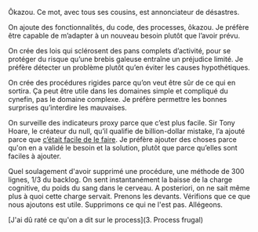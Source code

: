 Ôkazou. Ce mot, avec tous ses cousins, est annonciateur de désastres.

On ajoute des fonctionnalités, du code, des processes, ôkazou. 
Je préfère être capable de m’adapter à un nouveau besoin plutôt que l’avoir prévu.

On crée des lois qui sclérosent des pans complets d’activité, 
pour se protéger du risque qu’une brebis galeuse entraîne un préjudice limité. 
Je préfère détecter un problème plutôt qu’en éviter les causes hypothétiques.

On crée des procédures rigides parce qu’on veut être sûr de ce qui en sortira. 
Ça peut être utile dans les domaines simple et compliqué du cynefin, pas le domaine complexe. 
Je préfère permettre les bonnes surprises qu’interdire les mauvaises.

On surveille des indicateurs proxy parce que c’est plus facile. 
Sir Tony Hoare, le créateur du null, qu’il qualifie de billion-dollar mistake, 
l’a ajouté parce que [c’était facile de le faire](https://www.infoq.com/presentations/Null-References-The-Billion-Dollar-Mistake-Tony-Hoare). 
Je préfère ajouter des choses parce qu'on en a validé le besoin et la solution, plutôt que parce qu’elles sont faciles à ajouter.

Quel soulagement d'avoir supprimé une procédure, une méthode de 300 lignes, 1/3 du backlog. 
On sent instantanément la baisse de la charge cognitive, du poids du sang dans le cerveau. 
A posteriori, on ne sait même plus à quoi cette charge servait. 
Prenons les devants. Vérifions que ce que nous ajoutons est utile. 
Supprimons ce qui ne l'est pas. Allégeons.

[J'ai dû raté ce qu'on a dit sur le process](3. Process frugal)